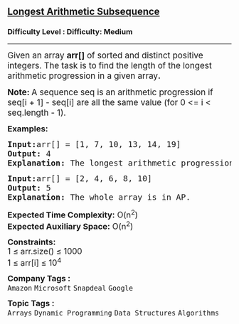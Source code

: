 <h2><a href="https://www.geeksforgeeks.org/problems/longest-arithmetic-progression1019/1?page=4&difficulty%5B%5D=1&category%5B%5D=Dynamic%2520Programming&sortBy=submissions">Longest Arithmetic Subsequence</a></h2><h3>Difficulty Level : Difficulty: Medium</h3><hr><div class="problems_problem_content__Xm_eO"><p><span style="font-size: 14pt;">Given an array <strong>arr[]</strong> of sorted and distinct positive integers. The task is to find the length of the longest arithmetic progression in a given array<strong>.</strong></span></p>
<p><span style="font-size: 14pt;"><strong>Note: </strong></span><span style="font-size: 18.6667px;">A sequence seq is an arithmetic progression if seq[i + 1] - seq[i] are all the same value (for 0 &lt;= i &lt; seq.length - 1).</span></p>
<p><span style="font-size: 18px;"><strong>Examples:</strong></span></p>
<pre><span style="font-size: 18px;"><strong>Input:</strong>arr[] = [1, 7, 10, 13, 14, 19]
<strong>Output:</strong> 4
<strong>Explanation:</strong> The longest arithmetic progression is [1, 7, 13, 19].</span></pre>
<pre><span style="font-size: 18px;"><strong>Input:</strong>arr[] = [2, 4, 6, 8, 10]
<strong>Output:</strong> 5
<strong>Explanation:</strong> The whole array is in AP.</span></pre>
<p><span style="font-size: 18px;"><strong>Expected Time Complexity:</strong> O(n<sup>2</sup>)<br><strong>Expected Auxiliary Space:</strong> O(n<sup>2</sup>)</span></p>
<p><span style="font-size: 18px;"><strong>Constraints:</strong><br>1 ≤ arr.size() ≤ 1000<br>1 ≤ arr[i] ≤ 10<sup>4</sup></span></p></div><p><span style=font-size:18px><strong>Company Tags : </strong><br><code>Amazon</code>&nbsp;<code>Microsoft</code>&nbsp;<code>Snapdeal</code>&nbsp;<code>Google</code>&nbsp;<br><p><span style=font-size:18px><strong>Topic Tags : </strong><br><code>Arrays</code>&nbsp;<code>Dynamic Programming</code>&nbsp;<code>Data Structures</code>&nbsp;<code>Algorithms</code>&nbsp;